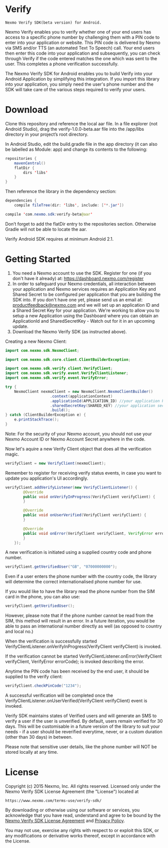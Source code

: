 Verify
========
	Nexmo Verify SDK(beta version) for Android.
Nexmo Verify enables you to verify whether one of your end users has access to a specific phone number by challenging them with
a PIN code to enter into your application or website. This PIN code is delivered by Nexmo via SMS and/or TTS (an automated Text
To Speech) call. Your end users then enter this code into your application and subsequently, you can check through Verify if 
the code entered matches the one which was sent to the user. This completes a phone verification successfully.

The Nexmo Verify SDK for Android enables you to build Verify into your Android Application by simplifying this integration.
If you import this library into your application, you simply need the user's phone number and the SDK will take care of the
various steps required to verify your users.

Download
========

Clone this repository and reference the local aar file.
In a file explorer (not Android Studio), drag the verify-1.0.0-beta.aar file into the /app/libs directory
in your project’s root directory.

In Android Studio, edit the build.gradle file in the app directory (it can also be labelled as Module: app)
and change its contents to the following:
```java
repositories {
    mavenCentral()
    flatDir {
        dirs 'libs'
    }
}
```
Then reference the library in the dependency section:
```java
dependencies {
    compile fileTree(dir: 'libs', include: ['*.jar'])

compile 'com.nexmo.sdk:verify-beta@aar'
```
Don’t forget to add the flatDir entry to the repositories section. Otherwise Gradle will not be able to locate the aar.

Verify Android SDK requires at minimum Android 2.1.

Getting Started
==============

1. You need a Nexmo account to use the SDK. Register for one (if you don't have it already) at:
   https://dashboard.nexmo.com/register
2. In order to safeguard your Nexmo credentials, all interaction between your application and Nexmo services requires an 
   Application Key and Shared Secret to be configured per application that you are building the SDK into.
   If you don't have one yet, please send us an email at: productfeedback@nexmo.com and we will set up an application ID and 
   a Shared Secret Key for your application.
   We're working to allow you to setup a new Application using the Dashboard where you can obtain an ApplicationId and 
   SharedSecretKey - Watch out for it in an upcoming update.
3. Download the Nexmo Verify SDK (as instructed above).

Creating a new Nexmo Client:
```java
import com.nexmo.sdk.NexmoClient;

import com.nexmo.sdk.core.client.ClientBuilderException;

import com.nexmo.sdk.verify.client.VerifyClient;
import com.nexmo.sdk.verify.event.VerifyClientListener;
import com.nexmo.sdk.verify.event.VerifyError;

try {
	NexmoClient nexmoClient = new NexmoClient.NexmoClientBuilder()
                    .context(applicationContext)
                    .applicationId(APPLICATION_ID) //your application key
                    .sharedSecretKey(SHARED_KEY) //your application secret
                    .build();
} catch (ClientBuilderException e) {
	e.printStackTrace();
}
```
Note: For the security of your Nexmo account, you should not use your Nexmo Account ID or Nexmo Account Secret anywhere in the 
code.

Now let's aquire a new Verify Client object that does all the verification magic.
```java
verifyClient = new VerifyClient(nexmoClient);
```

Remember to register for receiving verify status events, in case you want to update you application's UI accordingly.
```java
verifyClient.addVerifyListener(new VerifyClientListener() {
        @Override
        public void onVerifyInProgress(VerifyClient verifyClient) {
        }

        @Override
        public void onUserVerified(VerifyClient verifyClient) {
        }

        @Override
        public void onError(VerifyClient verifyClient, VerifyError errorCode) {
        }
    });
```
A new verification is initiated using a supplied country code and phone number.
```java
verifyClient.getVerifiedUser("GB", "07000000000");
```
Even if a user enters the phone number with the country code, the library will determine the correct internationalised 
phone number for use.

If you would like to have the library read the phone number from the SIM card in the phone, you can also use:
```java
verifyClient.getVerifiedUser();
```
However, please note that if the phone number cannot be read from the SIM, this method will result in an error. 
In a future iteration, you would be able to pass an international number directly as well (as opposed to country and local no.)

When the verification is successfully started VerifyClientListener.onVerifyInProgress(VerifyClient verifyClient) is invoked.

If the verification cannot be started VerifyClientListener.onError(VerifyClient verifyClient, VerifyError errorCode); is invoked describing the error.

Anytime the PIN code has been received by the end user, it should be supplied to the verify client:
```java
verifyClient.checkPinCode("1234");
```

A successful verification will be completed once the VerifyClientListener.onUserVerified(VerifyClient verifyClient) event is 
invoked.

Verify SDK maintains states of Verified users and will generate an SMS to verify a user if the user is unverified. By default,
users remain verified for 30 days. This will be customisable in a future version of the library to suit your needs - if a user 
should be reverified everytime, never, or a custom duration (other than 30 days) in between.

Please note that sensitive user details, like the phone number will NOT be stored locally at any time.

License
=======

Copyright (c) 2015 Nexmo, Inc.
All rights reserved.
Licensed only under the Nexmo Verify SDK License Agreement (the "License") located at

	https://www.nexmo.com/terms-use/verify-sdk/

By downloading or otherwise using our software or services, you acknowledge
that you have read, understand and agree to be bound by the 
[Nexmo Verify SDK License Agreement][1] and [Privacy Policy][2].
    
You may not use, exercise any rights with respect to or exploit this SDK,
or any modifications or derivative works thereof, except in accordance with the License.

 [1]: https://www.nexmo.com/terms-use/verify-sdk/
 [2]: https://www.nexmo.com/privacy-policy/
